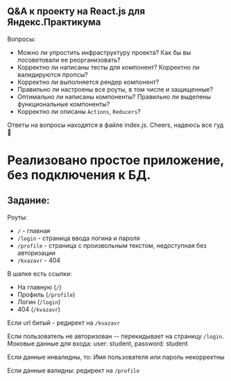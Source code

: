 ## Q&A к проекту на React.js для Яндекс.Практикума

Вопросы:

- Можно ли упростить инфраструктуру проекта? Как бы вы посоветовали ее реорганизовать?
- Корректно ли написаны тесты для компонент? Корректно ли валидируются пропсы?
- Корректно ли выполняется рендер компонент?
- Правильно ли настроены все роуты, в том числе и защищенные?
- Оптимально ли написаны компоненты? Правильно ли выделены функциональные компоненты?
- Корректно ли описаны `Actions`, `Reducers`?

Ответы на вопросы находятся в файле index.js. Cheers, надеюсь все гуд 🖤

# Реализовано простое приложение, без подключения к БД.

## Задание:
Роуты:
+ `/` - главная
+ `/login` - страница ввода логина и пароля
+ `/profile` - страница с произвольным текстом, недоступная без авторизации
+ `/kvazavr` - 404

В шапке есть ссылки:

+ На главную (`/`)
+ Профиль (`/profile`)
+ Логин (`/login`)
+ 404 (`/kvazavr`)

Если url битый - редирект на `/kvazavr`

Если пользователь не авторизован -- перекидывает на страницу `/login`.
Моковые данные для входа: user: student, password: student

Если данные инвалидны, то:
Имя пользователя или пароль некорректны

Если данные валидны: редирект на `/profile`

